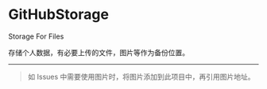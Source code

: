 # GitHubStorage
Storage For Files

存储个人数据，有必要上传的文件，图片等作为备份位置。

***********
> 如 Issues 中需要使用图片时，将图片添加到此项目中，再引用图片地址。
